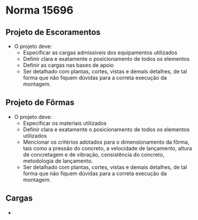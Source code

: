 # Norma 15696

## Projeto de Escoramentos
- O projeto deve:
    - Especificar as cargas admissíveis dos equipamentos utilizados
    - Definir clara e exatamente o posicionamento de todos os elementos
    - Definir as cargas nas bases de apoio
    - Ser detalhado com plantas, cortes, vistas e demais detalhes, de tal forma que não fiquem dúvidas para a correta execução da montagem.

## Projeto de Fôrmas
- O projeto deve:
    - Especificar os materiais utilizados
    - Definir clara e exatamente o posicionamento de todos os elementos utilizados
    - Mencionar os critérios adotados para o dimensionamento da fôrma, tais como a pressão do concreto, a velocidade de lançamento, altura de concretagem e de vibração, consistência do concreto, metodologia de lançamento.
    - Ser detalhado com plantas, cortes, vistas e demais detalhes, de tal forma que não fiquem dúvidas para a correta execução da montagem.

## Cargas
- 